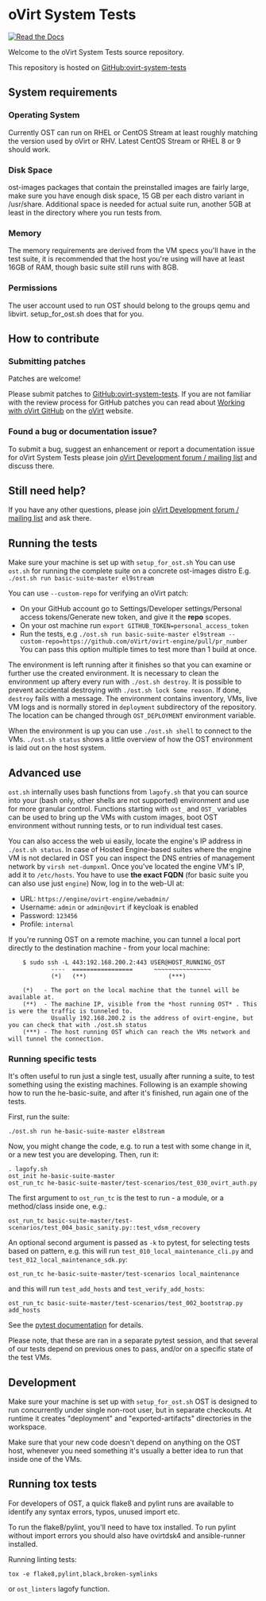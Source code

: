 # oVirt System Tests

[![Read the Docs]( https://readthedocs.org/projects/ovirt-system-tests/badge/?version=latest)](https://ovirt-system-tests.readthedocs.io/en/latest/)

Welcome to the oVirt System Tests source repository.

This repository is hosted on [GitHub:ovirt-system-tests](https://github.com/oVirt/ovirt-system-tests)

## System requirements

### Operating System

Currently OST can run on RHEL or CentOS Stream at least roughly matching the version used by oVirt or RHV.
Latest CentOS Stream or RHEL 8 or 9 should work.

### Disk Space

ost-images packages that contain the preinstalled images are fairly large, make sure you have enough disk space,
15 GB per each distro variant in /usr/share. Additional space is needed for actual suite run,
another 5GB at least in the directory where you run tests from.

### Memory

The memory requirements are derived from the VM specs you'll have in the test suite, it is recommended that the host you're using will have at
least 16GB of RAM, though basic suite still runs with 8GB.

### Permissions

The user account used to run OST should belong to the groups qemu and libvirt. setup_for_ost.sh does that for you.

## How to contribute

### Submitting patches

Patches are welcome!

Please submit patches to [GitHub:ovirt-system-tests](https://github.com/oVirt/ovirt-system-tests).
If you are not familiar with the review process for GitHub patches you can read about [Working with oVirt GitHub](https://ovirt.org/develop/dev-process/working-with-github.html)
on the [oVirt](https://ovirt.org/) website.

### Found a bug or documentation issue?

To submit a bug, suggest an enhancement or report a documentation issue for oVirt System Tests please
join [oVirt Development forum / mailing list](https://lists.ovirt.org/admin/lists/devel.ovirt.org/) and discuss there.

## Still need help?

If you have any other questions, please join [oVirt Development forum / mailing list](https://lists.ovirt.org/admin/lists/devel.ovirt.org/) and ask there.

## Running the tests

Make sure your machine is set up with `setup_for_ost.sh`
You can use `ost.sh` for running the complete suite on a concrete ost-images distro
E.g. `./ost.sh run basic-suite-master el9stream`

You can use `--custom-repo` for verifying an oVirt patch:

* On your GitHub account go to Settings/Developer settings/Personal access tokens/Generate new token, and give it the **repo** scopes.
* On your ost machine run `export GITHUB_TOKEN=personal_access_token`
* Run the tests, e.g `./ost.sh run basic-suite-master el9stream --custom-repo=https://github.com/oVirt/ovirt-engine/pull/pr_number`
You can pass this option multiple times to test more than 1 build at once.

The environment is left running after it finishes so that you can examine or further use the created environment.
It is necessary to clean the environment up aftery every run with `./ost.sh destroy`.
It is possible to prevent accidental destroying with `./ost.sh lock Some reason`. If done, `destroy` fails with a message.
The environment contains inventory, VMs, live VM logs and is normally stored
in `deployment` subdirectory of the repository. The location can be changed
through `OST_DEPLOYMENT` environment variable.

When the environment is up you can use `./ost.sh shell` to connect to the VMs.
`./ost.sh status` shows a little overview of how the OST environment is laid out on the host system.

## Advanced use

`ost.sh` internally uses bash functions from `lagofy.sh` that you can source into your (bash only, other shells are not supported) environment
and use for more granular control.
Functions starting with `ost_` and `OST_` variables can be used to bring up the VMs with custom images, boot OST environment without running tests,
or to run individual test cases.

You can also access the web ui easily, locate the engine's IP address in `./ost.sh status`. In case of Hosted Engine-based suites where
the engine VM is not declared in OST you can inspect the DNS entries of management network by `virsh net-dumpxml`.
Once you've located the engine VM's IP, add it to `/etc/hosts`. You have to use **the exact FQDN** (for basic suite you can also use just `engine`)
Now, log in to the web-UI at:

* URL: `https://engine/ovirt-engine/webadmin/`
* Username: `admin` or `admin@ovirt` if keycloak is enabled
* Password: `123456`
* Profile: `internal`

If you're running OST on a remote machine, you can tunnel a local
port directly to the destination machine - from your local machine:

```console
    $ sudo ssh -L 443:192.168.200.2:443 USER@HOST_RUNNING_OST
            ----  =================      ~~~~~~~~~~~~~~~~
            (*)   (**)                       (***)

    (*)   - The port on the local machine that the tunnel will be available at.
    (**)  - The machine IP, visible from the *host running OST* . This is were the traffic is tunneled to.
            Usually 192.168.200.2 is the address of ovirt-engine, but you can check that with ./ost.sh status
    (***) - The host running OST which can reach the VMs network and will tunnel the connection.
```

### Running specific tests

It's often useful to run just a single test, usually after running a suite, to test something using the existing machines.
Following is an example showing how to run the he-basic-suite, and after it's finished, run again one of the tests.

First, run the suite:

```console
./ost.sh run he-basic-suite-master el8stream
```

Now, you might change the code, e.g. to run a test with some change in it, or a new test you are developing. Then, run it:

```console
. lagofy.sh
ost_init he-basic-suite-master
ost_run_tc he-basic-suite-master/test-scenarios/test_030_ovirt_auth.py
```

The first argument to `ost_run_tc` is the test to run - a module, or a method/class inside one, e.g.:

```console
ost_run_tc basic-suite-master/test-scenarios/test_004_basic_sanity.py::test_vdsm_recovery
```

An optional second argument is passed as `-k` to pytest, for selecting tests based on pattern,
e.g. this will run `test_010_local_maintenance_cli.py` and `test_012_local_maintenance_sdk.py`:

```console
ost_run_tc he-basic-suite-master/test-scenarios local_maintenance
```

and this will run `test_add_hosts` and `test_verify_add_hosts`:

```console
ost_run_tc basic-suite-master/test-scenarios/test_002_bootstrap.py add_hosts
```

See the [pytest documentation](https://docs.pytest.org/en/stable/usage.html#specifying-tests-selecting-tests) for details.

Please note, that these are ran in a separate pytest session, and that several of our tests depend on previous ones to pass,
and/or on a specific state of the test VMs.

## Development

Make sure your machine is set up with `setup_for_ost.sh`
OST is designed to run concurrently under single non-root user, but in separate checkouts.
At runtime it creates "deployment" and "exported-artifacts" directories in the workspace.

Make sure that your new code doesn't depend on anything on the OST host,
whenever you need something it's usually a better idea to run that inside one of the VMs.

## Running tox tests

For developers of OST, a quick flake8 and pylint runs are available to identify any
syntax errors, typos, unused import etc.

To run the flake8/pylint, you'll need to have tox installed. To run pylint
without import errors you should also have ovirtdsk4 and ansible-runner installed.

Running linting tests:

```console
tox -e flake8,pylint,black,broken-symlinks
```

or `ost_linters` lagofy function.
